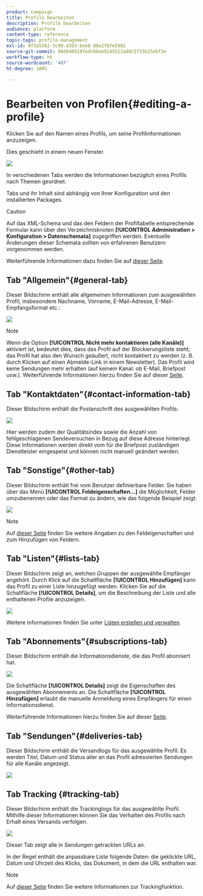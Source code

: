```yaml
---
product: campaign
title: Profile bearbeiten
description: Profile bearbeiten
audience: platform
content-type: reference
topic-tags: profile-management
exl-id: 0f3a5582-5c90-4393-bee8-d9e2f07e5982
source-git-commit: 98d646919fedc66ee9145522ad0c5f15b25dbf2e
workflow-type: ht
source-wordcount: '487'
ht-degree: 100%

---
```


# Bearbeiten von Profilen{#editing-a-profile}

Klicken Sie auf den Namen eines Profils, um seine Profilinformationen anzuzeigen.

Dies geschieht in einem neuen Fenster.

![](assets/s_user_recipient_edit.png)

In verschiedenen Tabs werden die Informationen bezüglich eines Profils nach Themen geordnet.

Tabs und ihr Inhalt sind abhängig von Ihrer Konfiguration und den installierten Packages.

>[!CAUTION]
>
>Auf das XML-Schema und das den Feldern der Profiltabelle entsprechende Formular kann über den Verzeichnisknoten **[!UICONTROL Administration > Konfiguration > Datenschemata]** zugegriffen werden. Eventuelle Änderungen dieser Schemata sollten von erfahrenen Benutzern vorgenommen werden.
>
>Weiterführende Informationen dazu finden Sie auf [dieser Seite](../../configuration/using/about-schema-edition.md).

## Tab &quot;Allgemein&quot;{#general-tab}

Dieser Bildschirm enthält alle allgemeinen Informationen zum ausgewählten Profil, insbesondere Nachname, Vorname, E-Mail-Adresse, E-Mail-Empfangsformat etc.:

![](assets/s_ncs_user_profile_general_tab.png)

>[!NOTE]
>
>Wenn die Option **[!UICONTROL Nicht mehr kontaktieren (alle Kanäle)]** aktiviert ist, bedeutet dies, dass das Profil auf der Blockierungsliste steht; das Profil hat also den Wunsch geäußert, nicht kontaktiert zu werden (z. B. durch Klicken auf einen Abmelde-Link in einem Newsletter). Das Profil wird keine Sendungen mehr erhalten (auf keinem Kanal: ob E-Mail, Briefpost usw.). Weiterführende Informationen hierzu finden Sie auf dieser [Seite](../../delivery/using/understanding-quarantine-management.md).

## Tab &quot;Kontaktdaten&quot;{#contact-information-tab}

Dieser Bildschirm enthält die Postanschrift des ausgewählten Profils:

![](assets/s_ncs_user_profile_details_tab.png)

Hier werden zudem der Qualitätsindex sowie die Anzahl von fehlgeschlagenen Sendeversuchen in Bezug auf diese Adresse hinterlegt. Diese Informationen werden direkt vom für die Briefpost zuständigen Dienstleister eingespeist und können nicht manuell geändert werden.

## Tab &quot;Sonstige&quot;{#other-tab}

Dieser Bildschirm enthält frei vom Benutzer definierbare Felder. Sie haben über das Menü **[!UICONTROL Feldeigenschaften...]** die Möglichkeit, Felder umzubenennen oder das Format zu ändern, wie das folgende Beispiel zeigt:

![](assets/s_ncs_user_profile_others_tab.png)

>[!NOTE]
>
>Auf [dieser Seite](../../configuration/using/new-field-wizard.md) finden Sie weitere Angaben zu den Feldeigenschaften und zum Hinzufügen von Feldern.

## Tab &quot;Listen&quot;{#lists-tab}

Dieser Bildschirm zeigt an, welchen Gruppen der ausgewählte Empfänger angehört. Durch Klick auf die Schaltfläche **[!UICONTROL Hinzufügen]** kann das Profil zu einer Liste hinzugefügt werden. Klicken Sie auf die Schaltfläche **[!UICONTROL Details]**, um die Beschreibung der Liste und alle enthaltenen Profile anzuzeigen.

![](assets/s_ncs_user_profile_groups_tab_details.png)

Weitere Informationen finden Sie unter [Listen erstellen und verwalten](../../platform/using/creating-and-managing-lists.md).

## Tab &quot;Abonnements&quot;{#subscriptions-tab}

Dieser Bildschirm enthält die Informationsdienste, die das Profil abonniert hat.

![](assets/s_ncs_user_profile_subscript_tab_details.png)

Die Schaltfläche **[!UICONTROL Details]** zeigt die Eigenschaften des ausgewählten Abonnements an. Die Schaltfläche **[!UICONTROL Hinzufügen]** erlaubt die manuelle Anmeldung eines Empfängers für einen Informationsdienst.

Weiterführende Informationen hierzu finden Sie auf dieser [Seite](../../delivery/using/managing-subscriptions.md).

## Tab &quot;Sendungen&quot;{#deliveries-tab}

Dieser Bildschirm enthält die Versandlogs für das ausgewählte Profil. Es werden Titel, Datum und Status aller an das Profil adressierten Sendungen für alle Kanäle angezeigt.

![](assets/s_ncs_user_profile_delivery_tab.png)

## Tab Tracking {#tracking-tab}

Dieser Bildschirm enthält die Trackinglogs für das ausgewählte Profil. Mithilfe dieser Informationen können Sie das Verhalten des Profils nach Erhalt eines Versands verfolgen.

![](assets/s_ncs_user_profile_tracking_tab.png)

Dieser Tab zeigt alle in Sendungen getrackten URLs an.

In der Regel enthält die anpassbare Liste folgende Daten: die geklickte URL, Datum und Uhrzeit des Klicks, das Dokument, in dem die URL enthalten war.

>[!NOTE]
>
>Auf [dieser Seite](../../delivery/using/delivery-dashboard.md) finden Sie weitere Informationen zur Trackingfunktion.
